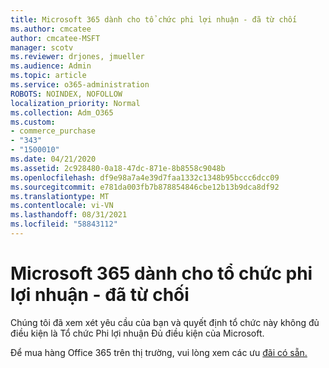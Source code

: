 ```yaml
---
title: Microsoft 365 dành cho tổ chức phi lợi nhuận - đã từ chối
ms.author: cmcatee
author: cmcatee-MSFT
manager: scotv
ms.reviewer: drjones, jmueller
ms.audience: Admin
ms.topic: article
ms.service: o365-administration
ROBOTS: NOINDEX, NOFOLLOW
localization_priority: Normal
ms.collection: Adm_O365
ms.custom:
- commerce_purchase
- "343"
- "1500010"
ms.date: 04/21/2020
ms.assetid: 2c928480-0a18-47dc-871e-8b8558c9048b
ms.openlocfilehash: df9e98a7a4e39d7faa1332c1348b95bccc6dcc09
ms.sourcegitcommit: e781da003fb7b878854846cbe12b13b9dca8df92
ms.translationtype: MT
ms.contentlocale: vi-VN
ms.lasthandoff: 08/31/2021
ms.locfileid: "58843112"
---
```

# <a name="microsoft-365-for-nonprofits---declined"></a>Microsoft 365 dành cho tổ chức phi lợi nhuận - đã từ chối

Chúng tôi đã xem xét yêu cầu của bạn và quyết định tổ chức này không đủ điều kiện là Tổ chức Phi lợi nhuận Đủ điều kiện của Microsoft.
  
Để mua hàng Office 365 trên thị trường, vui lòng xem các ưu [đãi có sẵn.](https://portal.office.com/AdminPortal/Home)
